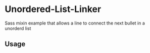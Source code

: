 # Unordered-List-Linker
Sass mixin example that allows a line to connect the next bullet in a unorderd list

## Usage

